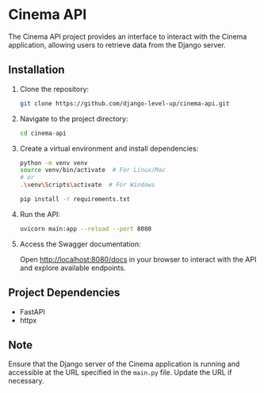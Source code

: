 # Cinema API

The Cinema API project provides an interface to interact with the Cinema application, allowing users to retrieve data from the Django server.

## Installation

1. Clone the repository:

    ```bash
    git clone https://github.com/django-level-up/cinema-api.git
    ```

2. Navigate to the project directory:

    ```bash
    cd cinema-api
    ```

3. Create a virtual environment and install dependencies:

    ```bash
    python -m venv venv
    source venv/bin/activate  # For Linux/Mac
    # or
    .\venv\Scripts\activate  # For Windows

    pip install -r requirements.txt
    ```

4. Run the API:

    ```bash
    uvicorn main:app --reload --port 8080
    ```

5. Access the Swagger documentation:

    Open [http://localhost:8080/docs](http://localhost:8080/docs) in your browser to interact with the API and explore available endpoints.

## Project Dependencies

- FastAPI
- httpx

## Note

Ensure that the Django server of the Cinema application is running and accessible at the URL specified in the `main.py` file. Update the URL if necessary.
